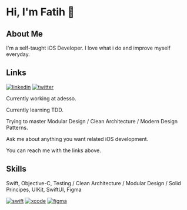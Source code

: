 
# Hi, I'm Fatih 👋


## About Me
I'm a self-taught iOS Developer. I love what i do and improve myself everyday.


## Links
[![linkedin](https://img.shields.io/badge/linkedin-0A66C2?style=for-the-badge&logo=linkedin&logoColor=white)](https://www.linkedin.com/in/fatih-saglam-879603181/)
[![twitter](https://img.shields.io/badge/twitter-1DA1F2?style=for-the-badge&logo=twitter&logoColor=white)](https://twitter.com/fatihios)


Currently working at adesso.

Currently learning TDD.

Trying to master Modular Design / Clean Architecture / Modern Design Patterns.

Ask me about anything you want related iOS development.

You can reach me with the links above.


## Skills
Swift, Objective-C, Testing / Clean Architecture / Modular Design / Solid Principes, UIKit, SwiftUI, Figma

[![swift](https://img.shields.io/badge/Swift-FA7343?style=for-the-badge&logo=swift&logoColor=white)](https://docs.swift.org/)
[![xcode](https://img.shields.io/badge/Xcode-007ACC?style=for-the-badge&logo=Xcode&logoColor=white)](https://developer.apple.com/xcode/)
[![figma](https://img.shields.io/badge/Figma-F24E1E?style=for-the-badge&logo=figma&logoColor=white)](https://www.figma.com/ui-design-tool/)

